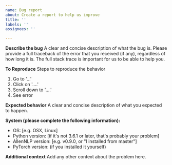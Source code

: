```yaml
---
name: Bug report
about: Create a report to help us improve
title: ''
labels: ''
assignees: ''

---
```


**Describe the bug**
A clear and concise description of what the bug is.
Please provide a full traceback of the error that you received (if any), regardless of how long it is. The full stack trace is important for us to be able to help you.

**To Reproduce**
Steps to reproduce the behavior
1. Go to '...'
2. Click on '....'
3. Scroll down to '....'
4. See error

**Expected behavior**
A clear and concise description of what you expected to happen.

**System (please complete the following information):**
 - OS: [e.g. OSX, Linux]
 - Python version: [if it's not 3.6.1 or later, that's probably your problem]
 - AllenNLP version: [e.g. v0.9.0, or "I installed from master"]
 - PyTorch version: (if you installed it yourself)

**Additional context**
Add any other context about the problem here.
